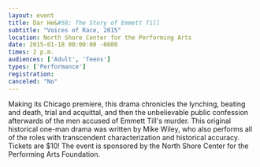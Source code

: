 ```yaml
---
layout: event
title: Dar He&#58; The Story of Emmett Till
subtitle: "Voices of Race, 2015"
location: North Shore Center for the Performing Arts
date: 2015-01-18 00:00:00 -0600
times: 2 p.m.
audiences: ['Adult', 'Teens']
types: ['Performance']
registration: 
canceled: "No"
---
```

Making its Chicago premiere, this drama chronicles the lynching, beating and death, trial and acquittal, and then the unbelievable public confession afterwards of the men accused of Emmett Till's murder. This original historical one-man drama was written by Mike Wiley, who also performs all of the roles with transcendent characterization and historical accuracy. Tickets are $10! The event is sponsored by the North Shore Center for the Performing Arts Foundation.
